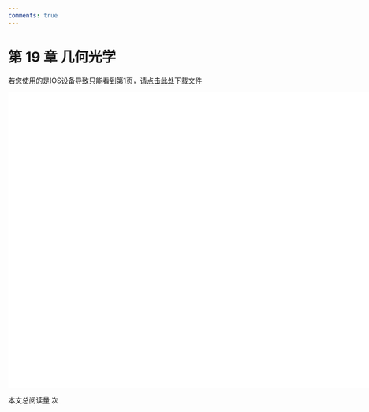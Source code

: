 ```yaml
---
comments: true
---
```


# 第 19 章 几何光学

<object data="大学物理 第 19 章.pdf" type="application/pdf" width="150%" height="800">
    <p>若您使用的是IOS设备导致只能看到第1页，请<a href="大学物理 第 19 章.pdf">点击此处</a>下载文件</p>
    <iframe src="大学物理 第 19 章.pdf#navpanes=0" width="500%" height="600" frameborder="0"></iframe>
    
</object>

<span id="busuanzi_container_page_pv">本文总阅读量 <span id="busuanzi_value_page_pv"></span> 次</span>